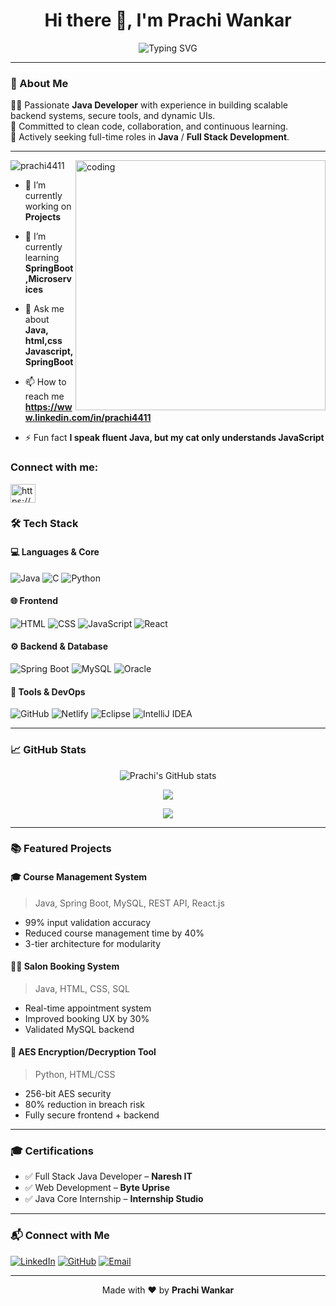 <h1 align="center">Hi there 👋, I'm Prachi Wankar</h1>

<p align="center">
  <img src="https://readme-typing-svg.demolab.com?font=Fira+Code&duration=2000&pause=1000&color=F75C7E&center=true&vCenter=true&width=435&lines=Java+Developer+%F0%9F%92%BB;Full+Stack+Developer+%F0%9F%92%AA;Software+Engineer+%F0%9F%96%A5%EF%B8%8F" alt="Typing SVG" />
</p>

---

### 🚀 About Me

👩‍💻 Passionate **Java Developer** with experience in building scalable backend systems, secure tools, and dynamic UIs.  
🎯 Committed to clean code, collaboration, and continuous learning.  
💼 Actively seeking full-time roles in **Java** / **Full Stack Development**.

---
<img align="right" src="https://www.ameba.com.uy/wp-content/uploads/2016/03/animacion-lobo-2.gif" alt="coding" width="400">
<p align="left"> <img src="https://komarev.com/ghpvc/?username=prachi4411&label=Profile%20views&color=0e75b6&style=flat" alt="prachi4411" /> </p>

- 🔭 I’m currently working on **Projects**

- 🌱 I’m currently learning **SpringBoot,Microservices**

- 💬 Ask me about **Java, html,css Javascript, SpringBoot**

- 📫 How to reach me **https://www.linkedin.com/in/prachi4411**

- ⚡ Fun fact **I speak fluent Java, but my cat only understands JavaScript**

<h3 align="left">Connect with me:</h3>
<p align="left">
<a href="https://linkedin.com/in/https://www.linkedin.com/in/prachi4411" target="blank"><img align="center" src="https://raw.githubusercontent.com/rahuldkjain/github-profile-readme-generator/master/src/images/icons/Social/linked-in-alt.svg" alt="https://www.linkedin.com/in/prachi4411" height="30" width="40" /></a>
</p>

### 🛠️ Tech Stack

#### 💻 Languages & Core
![Java](https://img.shields.io/badge/Java-ED8B00?style=for-the-badge&logo=java&logoColor=white)
![C](https://img.shields.io/badge/C-00599C?style=for-the-badge&logo=c&logoColor=white)
![Python](https://img.shields.io/badge/Python-3776AB?style=for-the-badge&logo=python&logoColor=white)

#### 🌐 Frontend
![HTML](https://img.shields.io/badge/HTML5-E34F26?style=for-the-badge&logo=html5&logoColor=white)
![CSS](https://img.shields.io/badge/CSS3-1572B6?style=for-the-badge&logo=css3&logoColor=white)
![JavaScript](https://img.shields.io/badge/JavaScript-F7DF1E?style=for-the-badge&logo=javascript&logoColor=black)
![React](https://img.shields.io/badge/React.js-20232A?style=for-the-badge&logo=react&logoColor=61DAFB)

#### ⚙️ Backend & Database
![Spring Boot](https://img.shields.io/badge/Spring%20Boot-6DB33F?style=for-the-badge&logo=spring-boot&logoColor=white)
![MySQL](https://img.shields.io/badge/MySQL-005C84?style=for-the-badge&logo=mysql&logoColor=white)
![Oracle](https://img.shields.io/badge/Oracle-F80000?style=for-the-badge&logo=oracle&logoColor=white)

#### 🔧 Tools & DevOps
![GitHub](https://img.shields.io/badge/GitHub-000?style=for-the-badge&logo=github&logoColor=white)
![Netlify](https://img.shields.io/badge/Netlify-00C7B7?style=for-the-badge&logo=netlify&logoColor=white)
![Eclipse](https://img.shields.io/badge/Eclipse-2C2255?style=for-the-badge&logo=eclipse-ide&logoColor=white)
![IntelliJ IDEA](https://img.shields.io/badge/IntelliJIDEA-000000?style=for-the-badge&logo=intellijidea&logoColor=white)

---

### 📈 GitHub Stats

<p align="center">
  <img src="https://github-readme-stats.vercel.app/api?username=prachi4411&show_icons=true&theme=radical" alt="Prachi's GitHub stats" />
</p>

<p align="center">
  <img src="https://github-readme-streak-stats.herokuapp.com/?user=prachi4411&theme=radical" />
</p>

<p align="center">
  <img src="https://github-readme-stats.vercel.app/api/top-langs/?username=prachi4411&layout=compact&theme=radical" />
</p>

---

### 📚 Featured Projects

#### 🎓 Course Management System
> Java, Spring Boot, MySQL, REST API, React.js  
- 99% input validation accuracy  
- Reduced course management time by 40%  
- 3-tier architecture for modularity

#### 💇‍♀️ Salon Booking System
> Java, HTML, CSS, SQL  
- Real-time appointment system  
- Improved booking UX by 30%  
- Validated MySQL backend

#### 🔐 AES Encryption/Decryption Tool
> Python, HTML/CSS  
- 256-bit AES security  
- 80% reduction in breach risk  
- Fully secure frontend + backend

---

### 🎓 Certifications

- ✅ Full Stack Java Developer – **Naresh IT**  
- ✅ Web Development – **Byte Uprise**  
- ✅ Java Core Internship – **Internship Studio**

---

### 📬 Connect with Me

[![LinkedIn](https://img.shields.io/badge/LinkedIn-0A66C2?style=for-the-badge&logo=linkedin&logoColor=white)](https://linkedin.com/in/prachi4411)
[![GitHub](https://img.shields.io/badge/GitHub-000?style=for-the-badge&logo=github&logoColor=white)](https://github.com/prachi4411)
[![Email](https://img.shields.io/badge/Email-D14836?style=for-the-badge&logo=gmail&logoColor=white)](mailto:heyprachiwankar@gmail.com)

---

<p align="center">
  Made with ❤️ by <strong>Prachi Wankar</strong>
</p>










<!--
**prachi4411/prachi4411** is a ✨ _special_ ✨ repository because its `README.md` (this file) appears on your GitHub profile.

Here are some ideas to get you started:

- 🔭 I’m currently working on ...
- 🌱 I’m currently learning ...
- 👯 I’m looking to collaborate on ...
- 🤔 I’m looking for help with ...
- 💬 Ask me about ...
- 📫 How to reach me: ...
- 😄 Pronouns: ...
- ⚡ Fun fact: ...
-->
